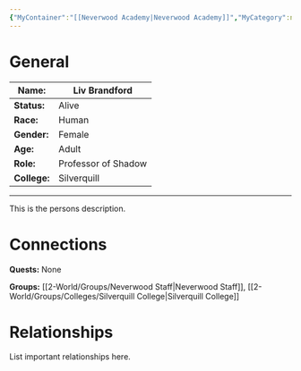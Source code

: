 ```yaml
---
{"MyContainer":"[[Neverwood Academy|Neverwood Academy]]","MyCategory":null,"image":"Template_Person_Placeholder.png","tags":["Category/People"],"obsidianUIMode":"preview","aliases":null,"NoteStatus":"❓","char_status":"Alive","char_race":"Human","char_gender":"Female","char_role":"Professor of Shadow","char_college":"Silverquill","char_items":null,"char_age":"Adult","parents":null,"children":null,"enemies":null,"allies":null,"siblings":null,"partner":null,"Connected_Quests":[],"Connected_Groups":["[[2-World/Groups/Neverwood Staff.md|Neverwood Staff]]","[[Silverquill College|Silverquill College]]"],"dg-publish":true,"dg-path":"World/People/Staff/Liv Brandford.md","permalink":"/world/people/staff/liv-brandford/","dgPassFrontmatter":true,"updated":"2025-10-03T15:01:54.000+01:00"}
---
```



# General


| Name:        | Liv Brandford       |
| ------------ | ------------------- |
| **Status:**  | Alive               |
| **Race:**    | Human               |
| **Gender:**  | Female              |
| **Age:**     | Adult               |
| **Role:**    | Professor of Shadow |
| **College:** | Silverquill         |


---

This is the persons description. 


# Connections


**Quests:** None 

**Groups:** [[2-World/Groups/Neverwood Staff\|Neverwood Staff]], [[2-World/Groups/Colleges/Silverquill College\|Silverquill College]]


# Relationships

List important relationships here. 

